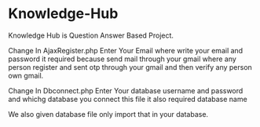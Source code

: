 # Knowledge-Hub
Knowledge Hub is Question Answer Based Project.

Change In AjaxRegister.php
Enter Your Email where write your email and password it required because send mail through your gmail where any person register and sent otp through your gmail and then verify any person own gmail.

Change In Dbconnect.php
Enter Your database username and password and whichg database you connect this file it also required database name

We also given database file only import that in your database.
